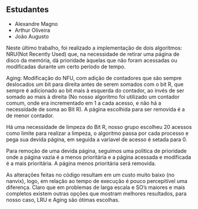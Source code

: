 ## Estudantes

- Alexandre Magno
- Arthur Oliveira
- João Augusto

Neste último trabalho, foi realizado a implementação de dois algoritmos:
NRU(Not Recently Used) que, na necessidade de retirar uma página de disco da memória, dá prioridade àquelas que não foram acessadas ou modificadas durante um certo período de tempo.

Aging: Modificação do NFU, com adição de contadores que são sempre deslocados um bit para direita antes de serem somados com o bit R, que sempre é adicionado ao bit mais à esquerda do contador, ao invés de ser somado ao mais à direita (No nosso algoritmo foi utilizado um contador comum, onde era incrementado em 1 a cada acesso, e não há a necessidade de soma ao Bit R). A página escolhida para ser removida é a de menor contador.

Há uma necessidade de limpeza do Bit R, nosso grupo escolheu 20 acessos como limite para realizar a limpeza, o algoritmo passa por cada processo e pega sua devida página, em seguida a variavel de acesso é setada para 0.

Para remoção de uma devida página, seguimos uma política de prioridade onde a página vazia é a menos prioritária e a página acessada e modificada é a mais prioritária. A página menos prioritária será removida.

As alterações feitas no código resultam em um custo muito baixo (no nanvix), logo, em relação ao tempo de execução é pouco percepitível uma diferença. Claro que em problemas de larga escala e SO’s maiores e mais completos existem outras opções que mostram melhores resultados, para nosso caso, LRU e Aging são ótimas escolhas.
